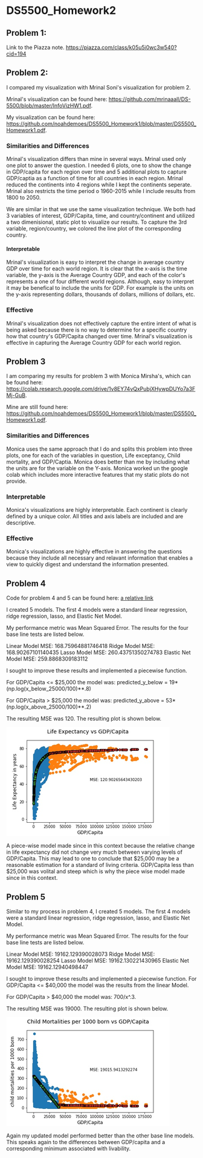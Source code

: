 # DS5500_Homework2

## Problem 1: 

Link to the Piazza note. https://piazza.com/class/k05u5i0wc3w540?cid=194

## Problem 2:

I compared my visualization with Mrinal Soni's visualization for problem 2. 

Mrinal's visualization can be found here: https://github.com/mrinaaall/DS-5500/blob/master/InfoVizHW1.pdf.

My visualization can be found here: https://github.com/noahdemoes/DS5500_Homework1/blob/master/DS5500_Homework1.pdf.

### Similarities and Differences
Mrinal's visualization differs than mine in several ways. Mrinal used only one plot to answer the question. I needed 6 plots, one to show the change in GDP/capita for each region over time and 5 additional plots to capture GDP/captia as a function of time for all countries in each region. Mrinal reduced the continents into 4 regions while I kept the continents seperate. Mrinal also restricts the time period o 1960-2015 while I include results from 1800 to 2050.

We are similar in that we use the same visualization technique. We both had 3 variables of interest, GDP/Capita, time, and country/continent and utilized a two dimenisional, static plot to visualize our results. To capture the 3rd variable, region/country, we colored the line plot of the corresponding country.

#### Interpretable

Mrinal's visualization is easy to interpret the change in average country GDP over time for each world region. It is clear that the x-axis is the time variable, the y-axis is the Average Country GDP, and each of the color's represents a one of four different world regions. Although, easy to interpret it may be benefical to include the units for GDP. For example is the units on the y-axis representing dollars, thousands of dollars, millions of dollars, etc. 

### Effective

Mrinal's visualization does not effectively capture the entire intent of what is being asked because there is no way to determine for a specific country how that country's GDP/Capita changed over time. Mrinal's visualization is effective in capturing the Average Country GDP for each world region.


## Problem 3
I am comparing my results for problem 3 with Monica Mirsha's, which can be found here:
https://colab.research.google.com/drive/1v8EY74vQxPubjXHywpDUYo7a3FMj-GuB.

Mine are still found here: https://github.com/noahdemoes/DS5500_Homework1/blob/master/DS5500_Homework1.pdf.

### Similarities and Differences

Monica uses the same approach that I do and splits this problem into three plots, one for each of the variables in question, Life exceptancy, Child mortality, and GDP/Captia. Monica does better than me by including what the units are for the variable on the Y-axis. Monica worked un the google colab which includes more interactive features that my static plots do not provide.

### Interpretable

Monica's visualizations are highly interpretable. Each continent is clearly defined by a unique color. All titles and axis labels are included and are descriptive. 

### Effective

Monica's visualizations are highly effective in answering the questions because they include all necessary and relavant information that enables a view to quickly digest and understand the information presented.

## Problem 4

Code for problem 4 and 5 can be found here: 
[a relative link](https://github.com/noahdemoes/DS5500_Homework2/blob/master/DS5500_Homework2.ipynb)

I created 5 models. The first 4 models were a standard linear regression, ridge regression, lasso, and Elastic Net Model.

My performance metric was Mean Squared Error. The results for the four base line tests are listed below.

Linear Model MSE: 168.75964881746418
Ridge Model MSE: 168.90267101140435
Lasso Model MSE: 260.43751350274783
Elastic Net Model MSE: 259.8868309183112

I sought to improve these results and implemented a piecewise function. 

For GDP/Capita <= $25,000 the model was: predicted_y_below = 19*(np.log(x_below_25000/100)**.8)

For GDP/Capita > $25,000 the model was: predicted_y_above = 53*(np.log(x_above_25000/100)**.2)

The resulting MSE was 120. The resulting plot is shown below.


![DS5500_Homework2](DS5500_Homework2_Problem4.jpg)

A piece-wise model made since in this context because the relative change in life expectancy did not change very much between varying levels of GDP/Capita. This may lead to one to conclude that $25,000 may be a reasonable estimation for a standard of living criteria. GDP/Capita less than $25,000 was volital and steep which is why the piece wise model made since in this context.


## Problem 5

Similar to my process in problem 4, I created 5 models. The first 4 models were a standard linear regression, ridge regression, lasso, and Elastic Net Model.

My performance metric was Mean Squared Error. The results for the four base line tests are listed below.

Linear Model MSE: 19162.129390028073
Ridge Model MSE: 19162.129390028254
Lasso Model MSE: 19162.130221430965
Elastic Net Model MSE: 19162.12940498447

I sought to improve these results and implemented a piecewise function. For GDP/Capita <= $40,000 the model was the results from the linear Model.

For GDP/Capita > $40,000 the model was: 700/x^.3.

The resulting MSE was 19000. The resulting plot is shown below.

![DS5500_Homework2](DS5500_Homework2_Problem5.jpg)

Again my updated model performed better than the other base line models. This speaks again to the differences between GDP/capita and a corresponding minimum associated with livability. 


